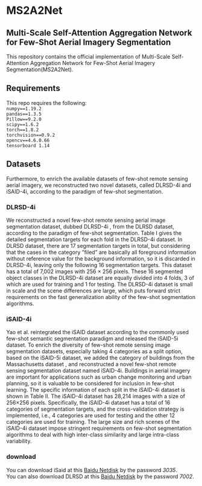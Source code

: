 # MS2A2Net
## Multi-Scale Self-Attention Aggregation Network for Few-Shot Aerial Imagery Segmentation
This repository contains the official implementation of Multi-Scale Self-Attention Aggregation Network for Few-Shot Aerial Imagery Segmentation(MS2A2Net).

## Requirements
This repo requires the following:  
`numpy==1.19.2`  
`pandas==1.3.5`  
`Pillow==9.2.0`  
`scipy==1.6.2`  
`torch==1.8.2`  
`torchvision==0.9.2`  
`opencv==4.6.0.66`  
`tensorboard 1.14`  


## Datasets
Furthermore, to enrich the available datasets of few-shot remote sensing aerial imagery, we reconstructed two novel
datasets, called DLRSD-4i and iSAID-4i, according to the paradigm of few-shot segmentation.  
### DLRSD-4i
We reconstructed a novel few-shot remote sensing aerial image segmentation dataset, dubbed DLRSD-4i , from the DLRSD dataset, according to the paradigm of few-shot segmentation. Table I gives the detailed segmentation targets for each fold in the DLRSD-4i dataset. In DLRSD dataset, there are 17 segmentation targets in
total, but considering that the cases in the category ”filed” are basically all foreground information without reference value
for the background information, so it is discarded in DLRSD-4i, leaving only the following 16 segmentation targets. This
dataset has a total of 7,002 images with 256 × 256 pixels. These 16 segmented object classes in the DLRSD-4i dataset
are equally divided into 4 folds, 3 of which are used for training and 1 for testing. The DLRSD-4i dataset is small in
scale and the scene differences are large, which puts forward strict requirements on the fast generalization ability of the few-shot segmentation algorithms.  
### iSAID-4i
Yao et al. reintegrated the iSAID dataset according to the commonly used few-shot semantic segmentation paradigm and released the iSAID-5i dataset.
To enrich the diversity of few-shot remote sensing image segmentation datasets, especially taking 4 categories as a split option, based on the iSAID-5i dataset, we added the
category of buildings from the Massachusetts dataset , and reconstructed a novel few-shot remote sensing segmentation
dataset named iSAID-4i. Buildings in aerial imagery are important for applications such as urban change monitoring
and urban planning, so it is valuable to be considered for inclusion in few-shot learning. The specific information of
each split in the iSAID-4i dataset is shown in Table II. The iSAID-4i dataset has 28,214 images with a size of 256×256 pixels. Specifically, the iSAID-4i dataset has a total of
16 categories of segmentation targets, and the cross-validation strategy is implemented, i.e., 4 categories are used for testing
and the other 12 categories are used for training. The large size and rich scenes of the iSAID-4i dataset impose stringent
requirements on few-shot segmentation algorithms to deal with high inter-class similarity and large intra-class variability.  
### download
You can download iSaid at this [Baidu Netdisk](https://pan.baidu.com/s/1geZuig2p_HwJgerFGHRG9w) by the password *3035*.  
You can also download DLRSD at this [Baidu Netdisk](https://pan.baidu.com/s/1oYovKl7eEAzgseTPGe16RQ) by the password *7002*.
